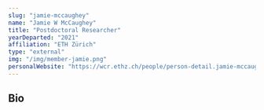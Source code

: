 ```yaml
---
slug: "jamie-mccaughey"
name: "Jamie W McCaughey"
title: "Postdoctoral Researcher"
yearDeparted: "2021"
affiliation: "ETH Zürich"
type: "external"
img: "/img/member-jamie.png"
personalWebsite: "https://wcr.ethz.ch/people/person-detail.jamie-mccaughey.html"
---
```

## Bio

